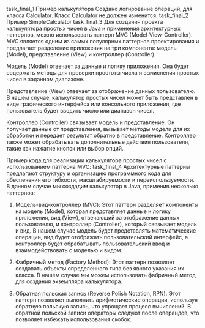 task_final_1
Пример калькулятора
Создано логирование операций, для класса Calculator. Класс Calculator не должен изменится.
task_final_2
Пример  SimpleCalculator
task_final_3
 Для создания проекта калькулятора простых чисел в Java и применения архитектурных паттернов,
можно использовать паттерн MVC (Model-View-Controller). 
MVC является одним из самых популярных паттернов проектирования и предлагает разделение приложения 
на три компонента: модель (Model), представление (View) и контроллер (Controller). 

Модель (Model) отвечает за данные и логику приложения. Она будет содержать методы для проверки простоты
числа и вычисления простых чисел в заданном диапазоне. 

Представление (View) отвечает за отображение данных пользователю. В нашем случае, калькулятор простых 
чисел может быть представлен в виде графического интерфейса или консольного приложения,
где пользователь будет вводить число или диапазон чисел.

Контроллер (Controller) связывает модель и представление. Он получает данные от представления,
вызывает методы модели для их обработки и передает результат обратно в представление.
Контроллер также может обрабатывать дополнительные действия пользователя, такие как нажатие 
кнопок или выбор опций.

Пример кода для реализации калькулятора простых чисел с использованием паттерна MVC:
task_final_4
Архитектурные паттерны предлагают структуру и организацию программного кода для обеспечения его гибкости, масштабируемости и переиспользуемости.
В данном случае мы создадим калькулятор в Java, применив несколько паттернов:

1. Модель-вид-контроллер (MVC):
Этот паттерн разделяет компоненты на модель (Model), которая представляет данные и логику приложения, вид (View), отвечающий за отображение данных
пользователю, и контроллер (Controller), который связывает модель и вид. В нашем случае модель будет представлять математические операции, вид будет
отображать пользовательский интерфейс, а контроллер будет обрабатывать пользовательский ввод и взаимодействовать с моделью и видом.

2. Фабричный метод (Factory Method):
Этот паттерн позволяет создавать объекты определенного типа без явного указания их класса. В нашем случае мы можем использовать фабричный метод для
создания экземпляра калькулятора.


3. Обратная польская запись (Reverse Polish Notation, RPN):
Этот паттерн позволяет выполнить арифметические операции, используя обратную польскую запись, что упрощает процесс вычислений. В обратной польской
записи операторы следуют после операндов, что позволяет избежать использования скобок.

